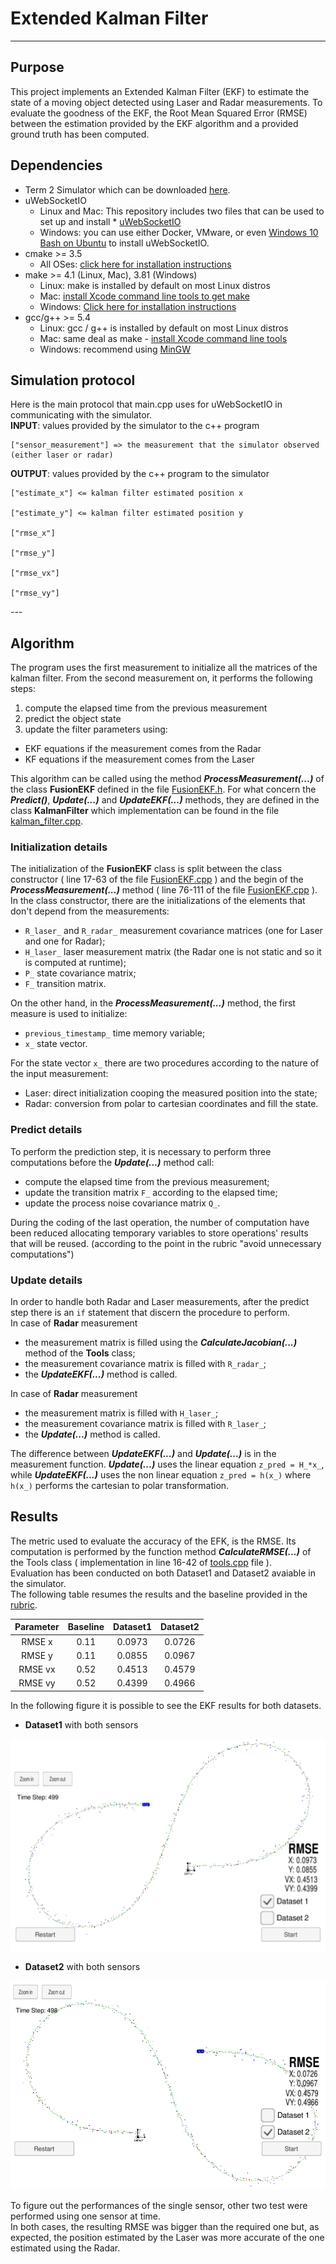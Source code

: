 # Extended Kalman Filter
---
## Purpose
This project implements an Extended Kalman Filter (EKF) to estimate the state of a moving object detected using Laser and Radar measurements. To evaluate the goodness of the EKF, the Root Mean Squared Error (RMSE) between the estimation provided by the EKF algorithm and a provided ground truth has been computed.

## Dependencies
* Term 2 Simulator which can be downloaded [here](https://github.com/udacity/self-driving-car-sim/releases).
* uWebSocketIO
  * Linux and Mac: This repository includes two files that can be used to set up and install * [uWebSocketIO](https://github.com/uWebSockets/uWebSockets)
  * Windows: you can use either Docker, VMware, or even [Windows 10 Bash on Ubuntu](https://www.howtogeek.com/249966/how-to-install-and-use-the-linux-bash-shell-on-windows-10/) to install uWebSocketIO.
* cmake >= 3.5
  * All OSes: [click here for installation instructions](https://cmake.org/install/)
* make >= 4.1 (Linux, Mac), 3.81 (Windows)
  * Linux: make is installed by default on most Linux distros
  * Mac: [install Xcode command line tools to get make](https://developer.apple.com/xcode/features/)
  * Windows: [Click here for installation instructions](http://gnuwin32.sourceforge.net/packages/make.htm)
* gcc/g++ >= 5.4
  * Linux: gcc / g++ is installed by default on most Linux distros
  * Mac: same deal as make - [install Xcode command line tools](https://developer.apple.com/xcode/features/)
  * Windows: recommend using [MinGW](http://www.mingw.org/)

## Simulation protocol
Here is the main protocol that main.cpp uses for uWebSocketIO in communicating with the simulator.\
**INPUT**: values provided by the simulator to the c++ program

    ["sensor_measurement"] => the measurement that the simulator observed (either laser or radar)
**OUTPUT**: values provided by the c++ program to the simulator

    ["estimate_x"] <= kalman filter estimated position x

    ["estimate_y"] <= kalman filter estimated position y

    ["rmse_x"]

    ["rmse_y"]

    ["rmse_vx"]

    ["rmse_vy"]

[//]: # (Image References)

[image1]: fig/dataset1.PNG "Dataset1"
[image2]: fig/dataset2.PNG "Dataset2"
    ---
## Algorithm
The program uses the first measurement to initialize all the matrices of the kalman filter. From the second measurement on, it performs the following steps:
1. compute the elapsed time from the previous measurement
2. predict the object state
3. update the filter parameters using:
  * EKF equations if the measurement comes from the Radar
  * KF equations if the measurement comes from the Laser

This algorithm can be called using the method ***ProcessMeasurement(...)*** of the class **FusionEKF** defined in the file [FusionEKF.h](src/FusionEKF.h).
For what concern the ***Predict()***, ***Update(...)*** and ***UpdateEKF(...)*** methods, they are defined in the class **KalmanFilter** which implementation can be found in the file [kalman_filter.cpp](src/kalman_filter.cpp).

### Initialization details
The initialization of the **FusionEKF** class is split between the class constructor ( line 17-63 of the file [FusionEKF.cpp](src/FusionEKF.cpp) ) and the begin of the ***ProcessMeasurement(...)*** method ( line 76-111 of the file [FusionEKF.cpp](src/FusionEKF.cpp) ).\
In the class constructor, there are the initializations of the elements that don't depend from the measurements:
* `R_laser_` and `R_radar_` measurement covariance matrices (one for Laser and one for Radar);
* `H_laser_` laser measurement matrix (the Radar one is not static and so it is computed at runtime);
* `P_` state covariance matrix;
* `F_` transition matrix.

On the other hand, in the ***ProcessMeasurement(...)*** method, the first measure is used to initialize:
* `previous_timestamp_` time memory variable;
* `x_` state vector.

For the state vector `x_` there are two procedures according to the nature of the input measurement:
* Laser: direct initialization cooping the measured position into the state;
* Radar: conversion from polar to cartesian coordinates and fill the state.

### Predict details
To perform the prediction step, it is necessary to perform three computations before the ***Update(...)*** method call:
* compute the elapsed time from the previous measurement;
* update the transition matrix `F_` according to the elapsed time;
* update the process noise covariance matrix `Q_`.

During the coding of the last operation, the number of computation have been reduced allocating temporary variables to store operations' results that will be reused. (according to the point in the rubric "avoid unnecessary computations")

### Update details
In order to handle both Radar and Laser measurements, after the predict step there is an `if` statement that discern the procedure to perform.\
In case of **Radar** measurement
* the measurement matrix is filled using the ***CalculateJacobian(...)*** method of the **Tools** class;
* the measurement covariance matrix is filled with `R_radar_`;
* the ***UpdateEKF(...)*** method is called.

In case of **Radar** measurement
* the measurement matrix is filled with `H_laser_`;
* the measurement covariance matrix is filled with `R_laser_`;
* the ***Update(...)*** method is called.

The difference between ***UpdateEKF(...)*** and ***Update(...)*** is in the measurement function.
***Update(...)*** uses the linear equation `z_pred = H_*x_`, while ***UpdateEKF(...)*** uses the non linear equation `z_pred = h(x_)` where `h(x_)` performs the cartesian to polar transformation.

## Results
The metric used to evaluate the accuracy of the EFK, is the RMSE. Its computation is performed by the function method ***CalculateRMSE(...)*** of the Tools class ( implementation in line 16-42 of [tools.cpp](src/tools.cpp) file ).\
Evaluation has been conducted on both Dataset1 and Dataset2 avaiable in the simulator.\
The following table resumes the results and the baseline provided in the [rubric](https://review.udacity.com/#!/rubrics/748/view).

|    Parameter    |    Baseline    |    Dataset1    |    Dataset2    |
|:---------------:|:--------------:|:--------------:|:--------------:|
|    RMSE x       |    0.11        |    0.0973      |    0.0726      |
|    RMSE y       |    0.11        |    0.0855      |    0.0967      |
|    RMSE vx      |    0.52        |    0.4513      |    0.4579      |
|    RMSE vy      |    0.52        |    0.4399      |    0.4966      |

In the following figure it is possible to see the EKF results for both datasets.
* **Dataset1** with both sensors

![alt text][image1]

* **Dataset2** with both sensors

![alt text][image2]

To figure out the performances of the single sensor, other two test were performed using one sensor at time.\
In both cases, the resulting RMSE was bigger than the required one but, as expected, the position estimated by the Laser was more accurate of the one estimated using the Radar.
